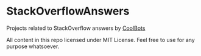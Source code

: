 # StackOverflowAnswers
Projects related to StackOverflow answers by [CoolBots](http://stackoverflow.com/users/2714837/coolbots)

All content in this repo licensed under MIT License. Feel free to use for any purpose whatsoever. 
